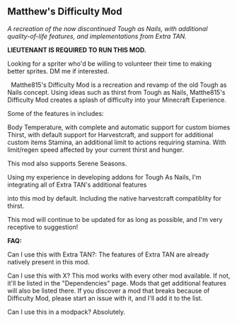 ## Matthew's Difficulty Mod
_A recreation of the now discontinued Tough as Nails, with additional quality-of-life features, and implementations from Extra TAN._

**LIEUTENANT IS REQUIRED TO RUN THIS MOD.**

Looking for a spriter who'd be willing to volunteer their time to making better sprites. DM me if interested.

 
Matthe815's Difficulty Mod is a recreation and revamp of the old Tough as Nails concept.
Using ideas such as thirst from Tough as Nails, Matthe815's Difficulty Mod creates a splash of difficulty into your Minecraft Experience.

Some of the features in includes:

Body Temperature, with complete and automatic support for custom biomes
Thirst, with default support for Harvestcraft, and support for additional custom items
Stamina, an additional limit to actions requiring stamina. With limit/regen speed affected by your current thirst and hunger.
 

This mod also supports Serene Seasons.


Using my experience in developing addons for Tough As Nails, I'm integrating all of Extra TAN's additional features

into this mod by default. Including the native harvestcraft compatiblity for thirst.


This mod will continue to be updated for as long as possible, and I'm very receptive to suggestion!

**FAQ:**

Can I use this with Extra TAN?:
The features of Extra TAN are already natively present in this mod.

Can I use this with X?
This mod works with every other mod available. If not, it'll be listed in the "Dependencies" page. Mods that get additional features will also be listed there. If you discover a mod that breaks because of Difficulty Mod, please start an issue with it, and I'll add it to the list.

Can I use this in a modpack?
Absolutely.
